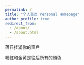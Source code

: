 ```yaml
---
permalink: /
title: "个人首页 Personal Homepage"
author_profile: true
redirect_from: 
  - /about/
  - /about.html
---
```

落日挂滿你的窗戶

粉紅和金黄是往后所有的顏色
